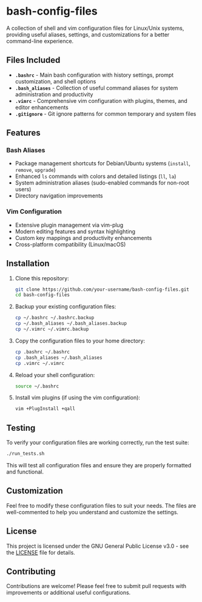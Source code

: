 # bash-config-files

A collection of shell and vim configuration files for Linux/Unix systems, providing useful aliases, settings, and customizations for a better command-line experience.

## Files Included

- **`.bashrc`** - Main bash configuration with history settings, prompt customization, and shell options
- **`.bash_aliases`** - Collection of useful command aliases for system administration and productivity
- **`.vimrc`** - Comprehensive vim configuration with plugins, themes, and editor enhancements
- **`.gitignore`** - Git ignore patterns for common temporary and system files

## Features

### Bash Aliases
- Package management shortcuts for Debian/Ubuntu systems (`install`, `remove`, `upgrade`)
- Enhanced `ls` commands with colors and detailed listings (`ll`, `la`)
- System administration aliases (sudo-enabled commands for non-root users)
- Directory navigation improvements

### Vim Configuration
- Extensive plugin management via vim-plug
- Modern editing features and syntax highlighting
- Custom key mappings and productivity enhancements
- Cross-platform compatibility (Linux/macOS)

## Installation

1. Clone this repository:
   ```bash
   git clone https://github.com/your-username/bash-config-files.git
   cd bash-config-files
   ```

2. Backup your existing configuration files:
   ```bash
   cp ~/.bashrc ~/.bashrc.backup
   cp ~/.bash_aliases ~/.bash_aliases.backup
   cp ~/.vimrc ~/.vimrc.backup
   ```

3. Copy the configuration files to your home directory:
   ```bash
   cp .bashrc ~/.bashrc
   cp .bash_aliases ~/.bash_aliases
   cp .vimrc ~/.vimrc
   ```

4. Reload your shell configuration:
   ```bash
   source ~/.bashrc
   ```

5. Install vim plugins (if using the vim configuration):
   ```bash
   vim +PlugInstall +qall
   ```

## Testing

To verify your configuration files are working correctly, run the test suite:

```bash
./run_tests.sh
```

This will test all configuration files and ensure they are properly formatted and functional.

## Customization

Feel free to modify these configuration files to suit your needs. The files are well-commented to help you understand and customize the settings.

## License

This project is licensed under the GNU General Public License v3.0 - see the [LICENSE](LICENSE) file for details.

## Contributing

Contributions are welcome! Please feel free to submit pull requests with improvements or additional useful configurations.
